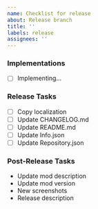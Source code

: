 ```yaml
---
name: Checklist for release
about: Release branch
title: ''
labels: release
assignees: ''
---
```

### Implementations
- [ ] Implementing...

### Release Tasks
- [ ] Copy localization
- [ ] Update CHANGELOG.md
- [ ] Update README.md
- [ ] Update Info.json
- [ ] Update Repository.json

### Post-Release Tasks
- Update mod description
- Update mod version
- New screenshots
- Release description
